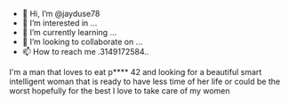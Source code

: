 - 👋 Hi, I’m @jayduse78
- 👀 I’m interested in ...
- 🌱 I’m currently learning ...
- 💞️ I’m looking to collaborate on ...
- 📫 How to reach me .3149172584..

<!---
jayduse78/jayduse78 is a ✨ special ✨ repository because its `README.md` (this file) appears on your GitHub profile.
You can click the Preview link to take a look at your changes.
--->I'm a man that loves to eat p**** 42 and looking for a beautiful smart intelligent woman that is ready to have less time of her life or could be the worst hopefully for the best I love to take care of my women

